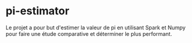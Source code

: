 # pi-estimator
Le projet a pour but d'estimer la valeur de pi en utilisant Spark et Numpy pour faire une étude comparative et déterminer le plus performant.
